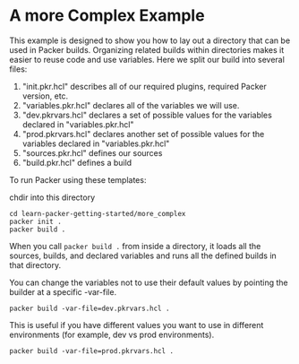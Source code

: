 # A more Complex Example

This example is designed to show you how to lay out a directory that can be
used in Packer builds. Organizing related builds within directories makes it
easier to reuse code and use variables. Here we split our build into several
files:

1. "init.pkr.hcl" describes all of our required plugins, required Packer
   version, etc.
1. "variables.pkr.hcl" declares all of the variables we will use.
1. "dev.pkrvars.hcl" declares a set of possible values for the variables declared in "variables.pkr.hcl"
1. "prod.pkrvars.hcl" declares another set of possible values for the variables declared in "variables.pkr.hcl"
1. "sources.pkr.hcl" defines our sources
1. "build.pkr.hcl" defines a build

To run Packer using these templates:

chdir into this directory

```
cd learn-packer-getting-started/more_complex
packer init .
packer build .
```

When you call `packer build .` from inside a directory, it loads all the
sources, builds, and declared variables and runs all the defined builds in that
directory.

You can change the variables not to use their default values by pointing the
builder at a specific -var-file.

```
packer build -var-file=dev.pkrvars.hcl .
```

This is useful if you have different values you want to use in different
environments (for example, dev vs prod environments).

```
packer build -var-file=prod.pkrvars.hcl .
```